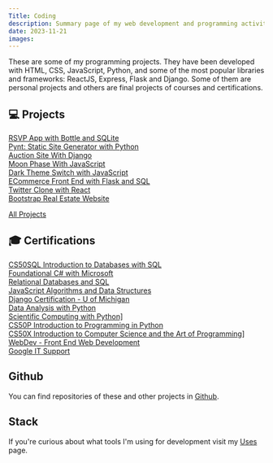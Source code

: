 ```yaml
---
Title: Coding
description: Summary page of my web development and programming activity
date: 2023-11-21
images:
---
```


These are some of my programming projects. They have been developed with HTML, CSS, JavaScript, Python, and some of the most popular libraries and frameworks: ReactJS, Express, Flask and Django. Some of them are personal projects and others are final projects of courses and certifications. 

<h2>💻 Projects</h2>
    <p class="list bullet">
      <i class="fa-solid fa-database"></i> <a href="/code/bottle-sql/">RSVP App with Bottle and SQLite</a><br />
      <i class="fab fa-python"></i> <a href="/code/pynt/">Pynt: Static Site Generator with Python</a><br />
      <i class="fab fa-python"></i> <a href="/code/commerce/">Auction Site With Django</a><br />
      <i class="fab fa-js"></i> <a href="/code/moon/">Moon Phase With JavaScript</a><br />
      <i class="fab fa-js"></i> <a href="/code/dark/">Dark Theme Switch with JavaScript</a><br />
      <i class="fab fa-python"></i> <a href="/code/flaskecomm/">ECommerce Front End with Flask and SQL</a><br />
      <i class="fab fa-react"></i> <a href="/code/micro-blog/">Twitter Clone with React</a><br /> 
      <i class="fab fa-html5"></i> <a href="/code/rei/">Bootstrap Real Estate Website</a><br />
      </p>
      <p><a href="/code/">All Projects</a></p>

<h2 id="certifications">🎓 Certifications</h2>
<p class="list bullet">
  <i class="fa-solid fa-database"></i> <a href="https://certificates.cs50.io/f66eedcb-f7d7-4d59-93e1-3170943b6108.pdf?size=letter">CS50SQL Introduction to Databases with SQL</a><br />
  <i class="fa-solid fa-gear"></i> <a href="https://www.freecodecamp.org/certification/mariobox/foundational-c-sharp-with-microsoft">Foundational C# with Microsoft</a><br />
  <i class="fa-solid fa-database"></i> <a href="https://www.freecodecamp.org/certification/mariobox/relational-database-v8">Relational Databases and SQL</a><br />
  <i class="fab fa-js"></i> <a href="https://www.freecodecamp.org/certification/mariobox/javascript-algorithms-and-data-structures">JavaScript Algorithms and Data Structures</a><br />
  <i class="fa-solid fa-gear"></i> <a href="https://coursera.org/share/0168b3865fa7c7107114726e339d71a6">Django Certification - U of Michigan</a><br />
  <i class="far fa-chart-bar"></i> <a href="https://freecodecamp.org/certification/mariobox/data-analysis-with-python-v7">Data Analysis with Python</a><br />
  <i class="fab fa-python"></i> <a href="https://www.freecodecamp.org/certification/mariobox/scientific-computing-with-python-v7">Scientific Computing with Python]</a><br />
  <i class="fab fa-python"></i> <a href="https://certificates.cs50.io/bc8a572e-b437-4d8a-afc3-6494a43d071a">CS50P Introduction to Programming in Python</a><br />
  <i class="far fa-lightbulb"></i> <a href="https://certificates.cs50.io/abafad49-e763-4717-bd13-b476b8ca9e68.pdf?size=letter">CS50X Introduction to Computer Science and the Art of Programming]</a><br />
  <i class="fab fa-html5"></i> <a href="https://drive.google.com/file/d/19JRfNwXkCyZfpyccF2Ol1QaXqsk4jXeA/view?usp=sharing">WebDev - Front End Web Development</a><br />
  <i class="fab fa-google"></i> <a href="https://www.coursera.org/account/accomplishments/specialization/certificate/FCRCG62QHYBN">Google IT Support</a><br />
</p>

<h2>Github</h2>
<p>
  You can find repositories of these and other projects in <a href="https://github.com/mariobox/">Github</a>.
</P>

<h2>Stack</h2>
<p>
  If you're curious about what tools I'm using for development visit my <a href="/uses/">Uses</a> page.
</p>